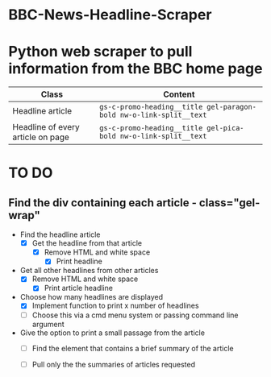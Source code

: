 # BBC-News-Headline-Scraper
# Python web scraper to pull information from the BBC home page


Class | Content
------|--------
Headline article | ```gs-c-promo-heading__title gel-paragon-bold nw-o-link-split__text```
Headline of every article on page | ```gs-c-promo-heading__title gel-pica-bold nw-o-link-split__text```


# TO DO
Find the div containing each article - class="gel-wrap" 
--------------------------------------------------------	
* Find the headline article
  - [x] Get the headline from that article
    - [x] Remove HTML and white space
      - [x] Print headline

* Get all other headlines from other articles
  - [x] Remove HTML and white space
    - [x] Print article headline

* Choose how many headlines are displayed
  - [x] Implement function to print x number of headlines
  - [ ] Choose this via a cmd menu system or passing command line argument
  
* Give the option to print a small passage from the article
  - [ ] Find the element that contains a brief summary of the article
   - [ ] Pull only the the summaries of articles requested


